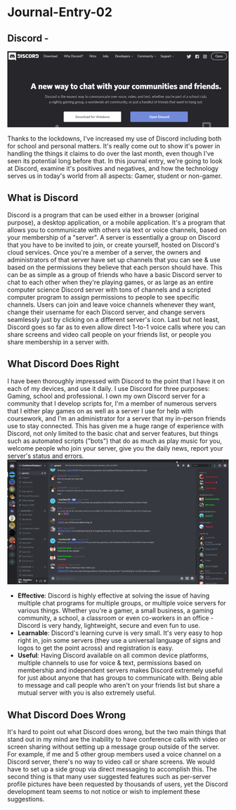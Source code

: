 # Journal-Entry-02

## Discord - 
 ![Discord Homepage](https://github.com/UsabilityEngineering/uxportfolio-rhapidfyre/blob/master/assets/discord01.png)

Thanks to the lockdowns, I've increased my use of Discord including both for school and personal matters. It's really come out to show it's power in handling the things it claims to do over the last month, even though I've seen its potential long before that. In this journal entry, we're going to look at Discord, examine it's positives and negatives, and how the technology serves us in today's world from all aspects: Gamer, student or non-gamer.

## What is Discord
Discord is a program that can be used either in a browser (original purpose), a desktop application, or a mobile application. It's a program that allows you to communicate with others via text or voice channels, based on your membership of a "server". A server is essentially a group on Discord that you have to be invited to join, or create yourself, hosted on Discord's cloud services. Once you're a member of a server, the owners and administrators of that server have set up channels that you can see & use based on the permissions they believe that each person should have. This can be as simple as a group of friends who have a basic Discord server to chat to each other when they're playing games, or as large as an entire computer science Discord server with tons of channels and a scripted computer program to assign permissions to people to see specific channels. Users can join and leave voice channels whenever they want, change their username for each Discord server, and change servers seamlessly just by clicking on a different server's icon. Last but not least, Discord goes so far as to even allow direct 1-to-1 voice calls where you can share screens and video call people on your friends list, or people you share membership in a server with.

## What Discord Does Right
I have been thoroughly impressed with Discord to the point that I have it on each of my devices, and use it daily. I use Discord for three purposes: Gaming, school and professional. I own my own Discord server for a community that I develop scripts for, I'm a member of numerous servers that I either play games on as well as a server I use for help with coursework, and I'm an administrator for a server that my in-person friends use to stay connected. This has given me a huge range of experience with Discord, not only limited to the basic chat and server features, but things such as automated scripts ("bots") that do as much as play music for you, welcome people who join your server, give you the daily news, report your server's status and errors.
 ![Discord Example](https://github.com/UsabilityEngineering/uxportfolio-rhapidfyre/blob/master/assets/discord02.png)

* **Effective**: Discord is highly effective at solving the issue of having multiple chat programs for multiple groups, or multiple voice servers for various things. Whether you're a gamer, a small business, a gaming community, a school, a classroom or even co-workers in an office - Discord is very handy, lightweight, secure and even fun to use.
* **Learnable**: Discord's learning curve is very small. It's very easy to hop right in, join some servers (they use a universal language of signs and logos to get the point across) and registration is easy.
* **Useful**: Having Discord available on all common device platforms, multiple channels to use for voice & text, permissions based on membership and independent servers makes Discord extremely useful for just about anyone that has groups to communicate with. Being able to message and call people who aren't on your friends list but share a mutual server with you is also extremely useful.

## What Discord Does Wrong
It's hard to point out what Discord does wrong, but the two main things that stand out in my mind are the inability to have conference calls with video or screen sharing without setting up a message group outside of the server. For example, if me and 5 other group members used a voice channel on a Discord server, there's no way to video call or share screens. We would have to set up a side group via direct messaging to accomplish this. The second thing is that many user suggested features such as per-server profile pictures have been requested by thousands of users, yet the Discord development team seems to not notice or wish to implement these suggestions.
